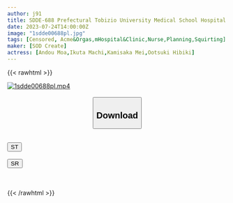 ```yaml
---
author: j91
title: SDDE-688 Prefectural Tobizio University Medical School Hospital Nurses Keep Squirting & Incontinence While Nursing Nurses Keep Calmly Doing Medical Practices Even If They Are Hard Pisses
date: 2023-07-24T14:00:00Z
image: "1sdde00688pl.jpg"
tags: [Censored, Acme&Orgas,mHospital&Clinic,Nurse,Planning,Squirting]
maker: [SOD Create]
actress: [Andou Moa,Ikuta Machi,Kamisaka Mei,Ootsuki Hibiki]
---
```



{{< rawhtml >}}

<div class="video" data-videoid="GAZzPzwDk1i1j0A">
    <a href="javascript:;">
        <img src="https://my.j91.asia/posts/1sdde00688pl/1sdde00688pl.jpg" width="WIDTH" height="HEIGHT" alt="1sdde00688pl.mp4" loading="lazy">
    </a>
</div>

<script type="text/javascript" src="https://j91.asia/asset/on-demand-st.js"></script>

<br>
  <link rel="stylesheet" href="https://j91.asia/asset/bs5.css">
  
  <center>
  <button class="btn btn-primary" type="button" data-bs-toggle="collapse" data-bs-target=".multi-collapse" aria-expanded="false" aria-controls="multiCollapseExample1 multiCollapseExample2"><h2>Download</h2></button></center>
</p>
<div class="row">
  <div class="col">
    <div class="collapse multi-collapse" id="multiCollapseExample1">
      <div class="card card-body">
	      	      <br>
<div class="buttons">  
<a href="https://streamtape.to/v/GAZzPzwDk1i1j0A"><button class="btn-hover color-3"><i class="fa fa-download"></i> ST</button></a></div>
    </div>
  </div>
</div>
  <div class="col">
    <div class="collapse multi-collapse" id="multiCollapseExample2">
      <div class="card card-body">
	      <br>
<div class="buttons">
    <a href="https://streamruby.com/d1cntxyzz6jx.html"><button class="btn-hover color-9"><i class="fa fa-download"></i> SR</button></a></div>
<br><br>
      </div>
    </div>
  </div>
</div>

{{< /rawhtml >}}

